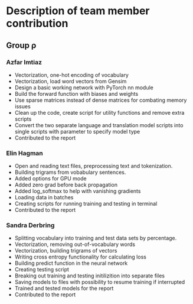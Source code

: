 # Description of team member contribution

## Group ρ

### Azfar Imtiaz
* Vectorization, one-hot encoding of vocabulary
* Vectorization, load word vectors from Gensim
* Design a basic working network with PyTorch nn module
* Build the forward function with biases and weights
* Use sparse matrices instead of dense matrices for combating memory issues
* Clean up the code, create script for utility functions and remove extra scripts
* Convert the two separate language and translation model scripts into single scripts with parameter to specify model type
* Contributed to the report

### Elin Hagman

* Open and reading text files, preprocessing text and tokenization.
* Building trigrams from vobabulary sentences.
* Added options for GPU mode
* Added zero grad before back propagation
* Added log_softmax to help with vanishing gradients
* Loading data in batches
* Creating scripts for running training and testing in terminal
* Contributed to the report

### Sandra Derbring

* Splitting vocabulary into training and test data sets by percentage.
* Vectorization, removing out-of-vocabulary words
* Vectorization, building trigrams of vectors
* Writing cross entropy functionality for calculating loss
* Building predict function in the neural network
* Creating testing script
* Breaking out training and testing initilizition into separate files
* Saving models to files with possibility to resume training if interrupted
* Trained and tested models for the report
* Contributed to the report
